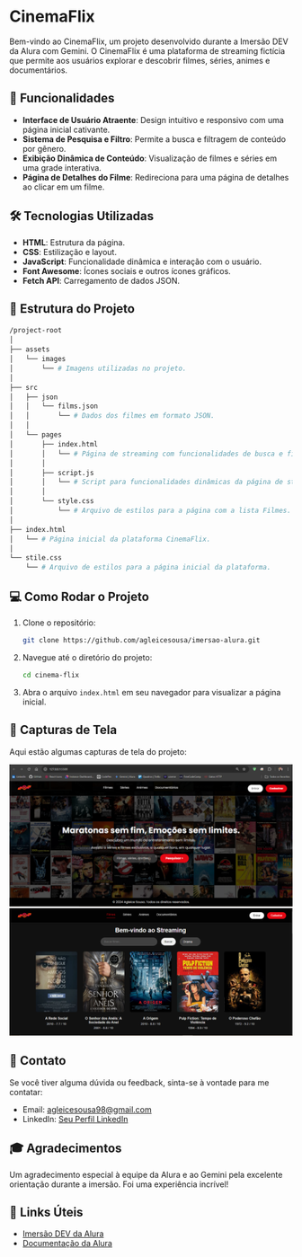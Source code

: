 # CinemaFlix

Bem-vindo ao CinemaFlix, um projeto desenvolvido durante a Imersão DEV da Alura com Gemini. O CinemaFlix é uma plataforma de streaming fictícia que permite aos usuários explorar e descobrir filmes, séries, animes e documentários.

## 🚀 Funcionalidades

- **Interface de Usuário Atraente**: Design intuitivo e responsivo com uma página inicial cativante.
- **Sistema de Pesquisa e Filtro**: Permite a busca e filtragem de conteúdo por gênero.
- **Exibição Dinâmica de Conteúdo**: Visualização de filmes e séries em uma grade interativa.
- **Página de Detalhes do Filme**: Redireciona para uma página de detalhes ao clicar em um filme.

## 🛠 Tecnologias Utilizadas

- **HTML**: Estrutura da página.
- **CSS**: Estilização e layout.
- **JavaScript**: Funcionalidade dinâmica e interação com o usuário.
- **Font Awesome**: Ícones sociais e outros ícones gráficos.
- **Fetch API**: Carregamento de dados JSON.

## 📁 Estrutura do Projeto

```bash
/project-root
│
├── assets
│   └── images
│       └── # Imagens utilizadas no projeto.
│
├── src
│   ├── json
│   │   └── films.json
│   │       └── # Dados dos filmes em formato JSON.
│   │
│   └── pages
│       ├── index.html
│       │   └── # Página de streaming com funcionalidades de busca e filtro.
│       │
│       ├── script.js
│       │   └── # Script para funcionalidades dinâmicas da página de streaming.
│       │
│       └── style.css
│           └── # Arquivo de estilos para a página com a lista Filmes.
│
├── index.html
│   └── # Página inicial da plataforma CinemaFlix.
│
└── stile.css
    └── # Arquivo de estilos para a página inicial da plataforma.
```

## 💻 Como Rodar o Projeto

1. Clone o repositório:
   ```bash
   git clone https://github.com/agleicesousa/imersao-alura.git
   ```

2. Navegue até o diretório do projeto:
   ```bash
   cd cinema-flix
   ```

3. Abra o arquivo `index.html` em seu navegador para visualizar a página inicial.

## 📸 Capturas de Tela

Aqui estão algumas capturas de tela do projeto:

![Página Inicial](assets/images/inicio.png)
![Página de Streaming](assets/images/filmes.png)

## 📧 Contato

Se você tiver alguma dúvida ou feedback, sinta-se à vontade para me contatar:

- Email: agleicesousa98@gmail.com
- LinkedIn: [Seu Perfil LinkedIn](https://www.linkedin.com/in/agleice-sousa)

## 🎓 Agradecimentos

Um agradecimento especial à equipe da Alura e ao Gemini pela excelente orientação durante a imersão. Foi uma experiência incrível!

## 🔗 Links Úteis

- [Imersão DEV da Alura](https://www.alura.com.br/imersao-dev)
- [Documentação da Alura](https://www.alura.com.br/artigos)